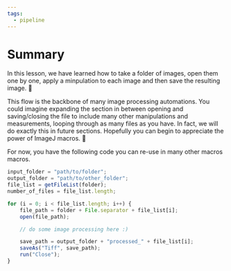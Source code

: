```yaml
---
tags:
  - pipeline
---
```

# Summary

In this lesson, we have learned how to take a folder of images, open them one
by one, apply a minpulation to each image and then save the resulting image. :tada:

This flow is the backbone of many image processing automations. You could
imagine expanding the section in between opening and saving/closing the file to
include many other manipulations and measurements, looping through as many files
as you have. In fact, we will do exactly this in future sections. Hopefully you
can begin to appreciate the power of ImageJ macros. :muscle:

For now, you have the following code you can re-use in many other macros macros.

```javascript title="Opening, Saving and Closing Images"
input_folder = "path/to/folder";
output_folder = "path/to/other_folder";
file_list = getFileList(folder);
number_of_files = file_list.length;

for (i = 0; i < file_list.length; i++) {
    file_path = folder + File.separator + file_list[i];
    open(file_path);

    // do some image processing here :)

    save_path = output_folder + "processed_" + file_list[i];
    saveAs("Tiff", save_path);
    run("Close");
}
```
